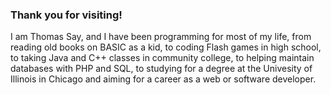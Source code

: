 ### Thank you for visiting!

I am Thomas Say, and I have been programming for most of my life, from reading old books on BASIC as a kid, to coding Flash games in high school, to taking Java and C++ classes in community college, to helping maintain databases with PHP and SQL, to studying for a degree at the Univesity of Illinois in Chicago and aiming for a career as a web or software developer.

<!--
**tsay3/tsay3** is a ✨ _special_ ✨ repository because its `README.md` (this file) appears on your GitHub profile.

Here are some ideas to get you started:

- 🔭 I’m currently working on ...
- 🌱 I’m currently learning ...
- 👯 I’m looking to collaborate on ...
- 🤔 I’m looking for help with ...
- 💬 Ask me about ...
- 📫 How to reach me: ...
- 😄 Pronouns: ...
- ⚡ Fun fact: ...
-->
